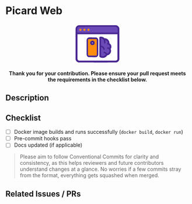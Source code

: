 # Picard Web

<div align="center">
  <img src="https://raw.githubusercontent.com/Aandree5/picard-web/refs/heads/main/images/logo/logo_128.png" alt="Logo" />
  
  <b>Thank you for your contribution.  Please ensure your pull request meets the requirements in the checklist below.</b>
</div>

## Description
<!-- Concise description of what this PR does -->

## Checklist

- [ ] Docker image builds and runs successfully (`docker build`, `docker run`)
- [ ] Pre-commit hooks pass
- [ ] Docs updated (if applicable)

> Please aim to follow Conventional Commits for clarity and consistency, as this helps reviewers and future contributors understand changes at a glance. No worries if a few commits stray from the format, everything gets squashed when merged.

## Related Issues / PRs
<!-- Link to any related discussions -->
